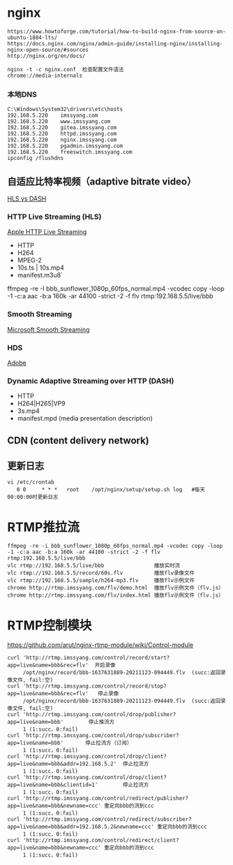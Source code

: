 # nginx

```
https://www.howtoforge.com/tutorial/how-to-build-nginx-from-source-on-ubuntu-1804-lts/
https://docs.nginx.com/nginx/admin-guide/installing-nginx/installing-nginx-open-source/#sources
http://nginx.org/en/docs/

nginx -t -c nginx.conf  检查配置文件语法
chrome://media-internals
```

### 本地DNS

```
C:\Windows\System32\drivers\etc\hosts
192.168.5.220    imssyang.com
192.168.5.220    www.imssyang.com
192.168.5.220    gitea.imssyang.com
192.168.5.220    httpd.imssyang.com
192.168.5.220    nginx.imssyang.com
192.168.5.220    pgadmin.imssyang.com
192.168.5.220    freeswitch.imssyang.com
ipconfig /flushdns
```

## 自适应比特率视频（adaptive bitrate video）

[HLS vs DASH](https://www.vidbeo.com/blog/hls-vs-dash)

### HTTP Live Streaming (HLS)

[Apple HTTP Live Streaming](https://developer.apple.com/streaming)

- HTTP 
- H264 
- MPEG-2 
- 10s.ts | 10s.mp4
- manifest.m3u8`

ffmpeg -re -I bbb_sunflower_1080p_60fps_normal.mp4 -vcodec copy -loop -1 -c:a aac -b:a 160k -ar 44100 -strict -2 -f flv rtmp:192.168.5.5/live/bbb

### Smooth Streaming

[Microsoft Smooth Streaming](#)

### HDS 

[Adobe](#)

### Dynamic Adaptive Streaming over HTTP (DASH)

- HTTP
- H264|H265|VP9
- 3s.mp4
- manifest.mpd (media presentation description)

## CDN (content delivery network)


## 更新日志

```
vi /etc/crontab
   0 0     * * *   root    /opt/nginx/setup/setup.sh log   #每天00:00:00时更新日志
```

# RTMP推拉流

```
ffmpeg -re -i bbb_sunflower_1080p_60fps_normal.mp4 -vcodec copy -loop -1 -c:a aac -b:a 160k -ar 44100 -strict -2 -f flv rtmp:192.168.5.5/live/bbb
vlc rtmp://192.168.5.5/live/bbb                播放实时流
vlc rtmp://192.168.5.5/record/60s.flv          播放flv录像文件
vlc rtmp://192.168.5.5/sample/h264-mp3.flv     播放flv示例文件
chrome http://rtmp.imssyang.com/flv/demo.html  播放flv示例文件（flv.js）
chrome http://rtmp.imssyang.com/flv/index.html 播放flv示例文件（flv.js）
```

# RTMP控制模块

https://github.com/arut/nginx-rtmp-module/wiki/Control-module

```
curl 'http://rtmp.imssyang.com/control/record/start?app=live&name=bbb&rec=flv'  开启录像
     /opt/nginx/record/bbb-1637631889-20211123-094449.flv  (succ:返回录像文件, fail:空)
curl 'http://rtmp.imssyang.com/control/record/stop?app=live&name=bbb&rec=flv'   停止录像
     /opt/nginx/record/bbb-1637631889-20211123-094449.flv  (succ:返回录像文件, fail:空)
curl 'http://rtmp.imssyang.com/control/drop/publisher?app=live&name=bbb'        停止推流方
     1 (1:succ，0:fail)
curl 'http://rtmp.imssyang.com/control/drop/subscriber?app=live&name=bbb'       停止拉流方（订阅）
     1 (1:succ，0:fail)
curl 'http://rtmp.imssyang.com/control/drop/client?app=live&name=bbb&addr=192.168.5.2'  停止拉流方
     1 (1:succ，0:fail)
curl 'http://rtmp.imssyang.com/control/drop/client?app=live&name=bbb&clientid=1'        停止拉流方
     1 (1:succ，0:fail)
curl 'http://rtmp.imssyang.com/control/redirect/publisher?app=live&name=bbb&newname=ccc' 重定向bbb的流到ccc
     1 (1:succ，0:fail)
curl 'http://rtmp.imssyang.com/control/redirect/subscriber?app=live&name=bbb&addr=192.168.5.2&newname=ccc' 重定向bbb的流到ccc
     1 (1:succ，0:fail)
curl 'http://rtmp.imssyang.com/control/redirect/client?app=live&name=bbb&newname=ccc' 重定向bbb的流到ccc
     1 (1:succ，0:fail)
```


